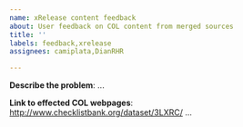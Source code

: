 ```yaml
---
name: xRelease content feedback
about: User feedback on COL content from merged sources
title: ''
labels: feedback,xrelease
assignees: camiplata,DianRHR

---
```


**Describe the problem**:
...

**Link to effected COL webpages**:
http://www.checklistbank.org/dataset/3LXRC/
...
